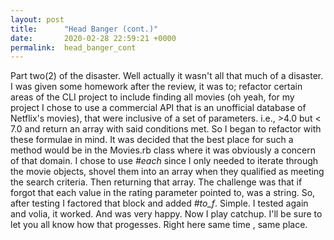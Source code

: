 ```yaml
---
layout: post
title:      "Head Banger (cont.)"
date:       2020-02-28 22:59:21 +0000
permalink:  head_banger_cont
---
```


Part two(2) of the disaster.  Well actually it wasn't all that much of a disaster.  I was 
given some  homework after the review, it was to; refactor certain areas of the CLI
project to include finding all movies (oh yeah, for my project I chose to use a commercial
API that is an unofficial  database of Netflix's movies),  that were inclusive of a set
of parameters. i.e., >4.0 but < 7.0 and return an array with said conditions met. 
So I began to refactor with these formulae in mind. It was decided that the best place
for such a method would be in the Movies.rb class where it was obviously a concern
of that domain.  I chose to use *#each* since I only needed to iterate through the 
movie objects, shovel them into an array when they qualified as meeting the search
criteria.  Then returning that array.  The challenge was that if forgot that each value
in the rating parameter pointed to,  was a string.  So,  after testing I factored
that block and added *#to_f*. Simple.  I tested again and volia, it worked. And was very
happy.  Now I play catchup.  I'll be sure to let you all know how that progesses. Right 
here same time , same place.
